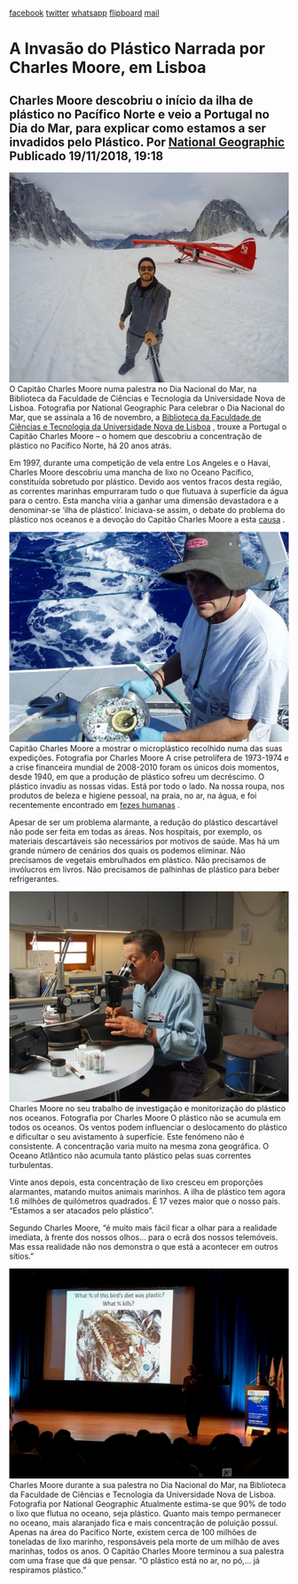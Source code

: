 [facebook](https://www.facebook.com/sharer/sharer.php?u=https%3A%2F%2Fwww.natgeo.pt%2Fmeio-ambiente%2F2018%2F11%2Fa-invasao-do-plastico-narrada-por-charles-moore-em-lisboa) [twitter](https://twitter.com/share?url=https%3A%2F%2Fwww.natgeo.pt%2Fmeio-ambiente%2F2018%2F11%2Fa-invasao-do-plastico-narrada-por-charles-moore-em-lisboa&via=natgeo&text=A%20Invas%C3%A3o%20do%20Pl%C3%A1stico%20Narrada%20por%20Charles%20Moore%2C%20em%20Lisboa) [whatsapp](https://web.whatsapp.com/send?text=https%3A%2F%2Fwww.natgeo.pt%2Fmeio-ambiente%2F2018%2F11%2Fa-invasao-do-plastico-narrada-por-charles-moore-em-lisboa) [flipboard](https://share.flipboard.com/bookmarklet/popout?v=2&title=A%20Invas%C3%A3o%20do%20Pl%C3%A1stico%20Narrada%20por%20Charles%20Moore%2C%20em%20Lisboa&url=https%3A%2F%2Fwww.natgeo.pt%2Fmeio-ambiente%2F2018%2F11%2Fa-invasao-do-plastico-narrada-por-charles-moore-em-lisboa) [mail](mailto:?subject=NatGeo&body=https%3A%2F%2Fwww.natgeo.pt%2Fmeio-ambiente%2F2018%2F11%2Fa-invasao-do-plastico-narrada-por-charles-moore-em-lisboa%20-%20A%20Invas%C3%A3o%20do%20Pl%C3%A1stico%20Narrada%20por%20Charles%20Moore%2C%20em%20Lisboa) 
# A Invasão do Plástico Narrada por Charles Moore, em Lisboa 
## Charles Moore descobriu o início da ilha de plástico no Pacífico Norte e veio a Portugal no Dia do Mar, para explicar como estamos a ser invadidos pelo Plástico. Por [National Geographic](https://www.natgeo.pt/autor/national-geographic) Publicado 19/11/2018, 19:18 
![Imagem de Charles Moore numa palestra em Lisboa, no Dia Nacional do Mar.](img/files_styles_image_00_public_0.jpg)
O Capitão Charles Moore numa palestra no Dia Nacional do Mar, na Biblioteca da Faculdade de Ciências e Tecnologia da Universidade Nova de Lisboa. Fotografia por National Geographic Para celebrar o Dia Nacional do Mar, que se assinala a 16 de novembro, a [Biblioteca da Faculdade de Ciências e Tecnologia da Universidade Nova de Lisboa](http://www.biblioteca.fct.unl.pt/) , trouxe a Portugal o Capitão Charles Moore – o homem que descobriu a concentração de plástico no Pacífico Norte, há 20 anos atrás. 

Em 1997, durante uma competição de vela entre Los Angeles e o Havai, Charles Moore descobriu uma mancha de lixo no Oceano Pacífico, constituída sobretudo por plástico. Devido aos ventos fracos desta região, as correntes marinhas empurraram tudo o que flutuava à superfície da água para o centro. Esta mancha víria a ganhar uma dimensão devastadora e a denominar-se ‘ilha de plástico’. Iniciava-se assim, o debate do problema do plástico nos oceanos e a devoção do Capitão Charles Moore a esta [causa](http://www.captain-charles-moore.org/) . 

![Imagem do Capitão Charles Moore](img/files_styles_image_00_public_bio_b_00.jpg)
Capitão Charles Moore a mostrar o microplástico recolhido numa das suas expedições. Fotografia por Charles Moore A crise petrolífera de 1973-1974 e a crise financeira mundial de 2008-2010 foram os únicos dois momentos, desde 1940, em que a produção de plástico sofreu um decréscimo. O plástico invadiu as nossas vidas. Está por todo o lado. Na nossa roupa, nos produtos de beleza e higiene pessoal, na praia, no ar, na água, e foi recentemente encontrado em [fezes humanas](https://www.natgeo.pt/meio-ambiente/2018/10/microplasticos-encontrados-pela-primeira-vez-nas-fezes-humanas) . 

Apesar de ser um problema alarmante, a redução do plástico descartável não pode ser feita em todas as áreas. Nos hospitais, por exemplo, os materiais descartáveis são necessários por motivos de saúde. Mas há um grande número de cenários dos quais os podemos eliminar. Não precisamos de vegetais embrulhados em plástico. Não precisamos de invólucros em livros. Não precisamos de palhinhas de plástico para beber refrigerantes. 

![Imagem de Charles Moore no seu trabalho de investigação e monitorização do plástico nos oceanos.](img/files_styles_image_00_public_nbc_b011.jpg)
Charles Moore no seu trabalho de investigação e monitorização do plástico nos oceanos. Fotografia por Charles Moore O plástico não se acumula em todos os oceanos. Os ventos podem influenciar o deslocamento do plástico e dificultar o seu avistamento à superfície. Este fenómeno não é consistente. A concentração varia muito na mesma zona geográfica. O Oceano Atlântico não acumula tanto plástico pelas suas correntes turbulentas. 

Vinte anos depois, esta concentração de lixo cresceu em proporções alarmantes, matando muitos animais marinhos. A ilha de plástico tem agora 1.6 milhões de quilómetros quadrados. É 17 vezes maior que o nosso país. “Estamos a ser atacados pelo plástico”. 

Segundo Charles Moore, “é muito mais fácil ficar a olhar para a realidade imediata, à frente dos nossos olhos… para o ecrã dos nossos telemóveis. Mas essa realidade não nos demonstra o que está a acontecer em outros sítios.” 

![Imagem da palestra de Charles Moore no Dia Nacional do Mar, em Lisboa.](img/files_styles_image_00_public_1.jpg)
Charles Moore durante a sua palestra no Dia Nacional do Mar, na Biblioteca da Faculdade de Ciências e Tecnologia da Universidade Nova de Lisboa. Fotografia por National Geographic Atualmente estima-se que 90% de todo o lixo que flutua no oceano, seja plástico. Quanto mais tempo permanecer no oceano, mais alaranjado fica e mais concentração de poluição possuí. Apenas na área do Pacífico Norte, existem cerca de 100 milhões de toneladas de lixo marinho, responsáveis pela morte de um milhão de aves marinhas, todos os anos. O Capitão Charles Moore terminou a sua palestra com uma frase que dá que pensar. “O plástico está no ar, no pó,… já respiramos plástico.” 

